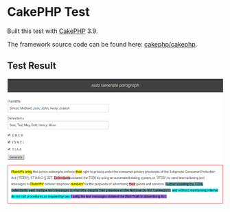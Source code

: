 # CakePHP Test

Built this test with [CakePHP](https://cakephp.org) 3.9.

The framework source code can be found here: [cakephp/cakephp](https://github.com/cakephp/cakephp).

## Test Result

![GitHub Logo](/webroot/img/lawhq_test_result.png)
